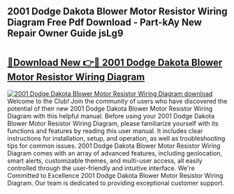 ## 2001 Dodge Dakota Blower Motor Resistor Wiring Diagram Free Pdf Download - Part-kAy New Repair Owner Guide jsLg9

# <h2><a href="http://dfhm7f.blite.top/?on=2001+Dodge+Dakota+Blower+Motor+Resistor+Wiring+Diagram">🔗Download New 👉🔴 2001 Dodge Dakota Blower Motor Resistor Wiring Diagram</a></h2>

[![2001 Dodge Dakota Blower Motor Resistor Wiring Diagram download](https://i.imgur.com/lujVjoI.png)](http://dfhm7f.blite.top/?on=2001+Dodge+Dakota+Blower+Motor+Resistor+Wiring+Diagram)
Welcome to the Club! Join the community of users who have discovered the potential of their new 2001 Dodge Dakota Blower Motor Resistor Wiring Diagram with this helpful manual. Before using your 2001 Dodge Dakota Blower Motor Resistor Wiring Diagram, please familiarize yourself with its functions and features by reading this user manual. It includes clear instructions for installation, setup, and operation, as well as troubleshooting tips for common issues. 2001 Dodge Dakota Blower Motor Resistor Wiring Diagram comes with an array of advanced features, including geolocation, smart alerts, customizable themes, and multi-user access, all easily controlled through the user-friendly and intuitive interface. We're Committed to Excellence 2001 Dodge Dakota Blower Motor Resistor Wiring Diagram. Our team is dedicated to providing exceptional customer support.
